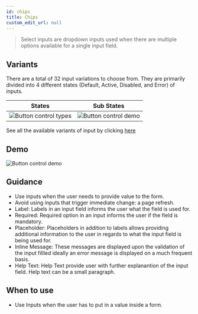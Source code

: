 ```yaml
---
id: chips
title: Chips
custom_edit_url: null
---
```


> Select inputs are dropdown inputs used when there are multiple options available for a single input field.

## Variants

There are a total of 32 input variations to choose from. They are primarily divided into 4 different states (Default, Active, Disabled, and Error) of inputs.

| States | Sub States|
| ---    | ---       |
| ![Button control types](/img/input/state.png) | ![Button control demo](/img/input/sub-state.png) |

See all the available variants of input by clicking [here](https://www.figma.com/file/kzLxtqv6YGL0wotiqzgEo4/GEL-UI-Doc?node-id=696%3A97503)

## Demo

![Button control demo](/img/input/input-demo.png)

## Guidance

* Use inputs when the user needs to provide value to the form.
* Avoid using inputs that trigger immediate change: a page refresh.
* Label: Labels in an input field informs the user what the field is used for.
* Required: Required option in an input informs the user if the field is mandatory.
* Placeholder: Placeholders in addition to labels allows providing additional information to the user in regards to what the input field is being used for.
* Inline Message: These messages are displayed upon the validation of the input fillled ideally an error message is displayed on a much frequent basis.
* Help Text: Help Text provide user with further explanantion of the input field. Help text can be a small paragraph.

## When to use

* Use Inputs when the user has to put in a value inside a form.